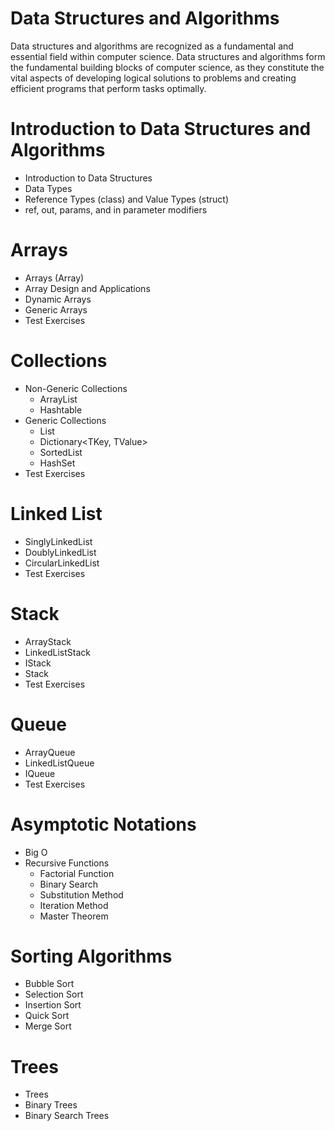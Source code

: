 # Data Structures and Algorithms
Data structures and algorithms are recognized as a fundamental and essential field within computer science. Data structures and algorithms form the fundamental building blocks of computer science, as they constitute the vital aspects of developing logical solutions to problems and creating efficient programs that perform tasks optimally.

# Introduction to Data Structures and Algorithms
- Introduction to Data Structures
- Data Types
- Reference Types (class) and Value Types (struct)
- ref, out, params, and in parameter modifiers

# Arrays
- Arrays (Array)
- Array Design and Applications
- Dynamic Arrays
- Generic Arrays
- Test Exercises

# Collections
- Non-Generic Collections
  - ArrayList
  - Hashtable
- Generic Collections
  - List<T>
  - Dictionary<TKey, TValue>
  - SortedList
  - HashSet
- Test Exercises

# Linked List
- SinglyLinkedList
- DoublyLinkedList
- CircularLinkedList
- Test Exercises

# Stack
- ArrayStack
- LinkedListStack
- IStack
- Stack
- Test Exercises
  
# Queue
- ArrayQueue
- LinkedListQueue
- IQueue
- Test Exercises
  
 # Asymptotic Notations
 - Big O
 - Recursive Functions
    - Factorial Function
    - Binary Search
    - Substitution Method
    - Iteration Method
    - Master Theorem
  
# Sorting Algorithms
  - Bubble Sort
  - Selection Sort
  - Insertion Sort
  - Quick Sort
  - Merge Sort

# Trees
  - Trees
  - Binary Trees
  - Binary Search Trees
